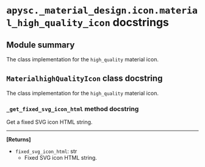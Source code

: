 # `apysc._material_design.icon.material_high_quality_icon` docstrings

## Module summary

The class implementation for the `high_quality` material icon.

## `MaterialhighQualityIcon` class docstring

The class implementation for the `high_quality` material icon.

### `_get_fixed_svg_icon_html` method docstring

Get a fixed SVG icon HTML string.<hr>

**[Returns]**

- `fixed_svg_icon_html`: str
  - Fixed SVG icon HTML string.